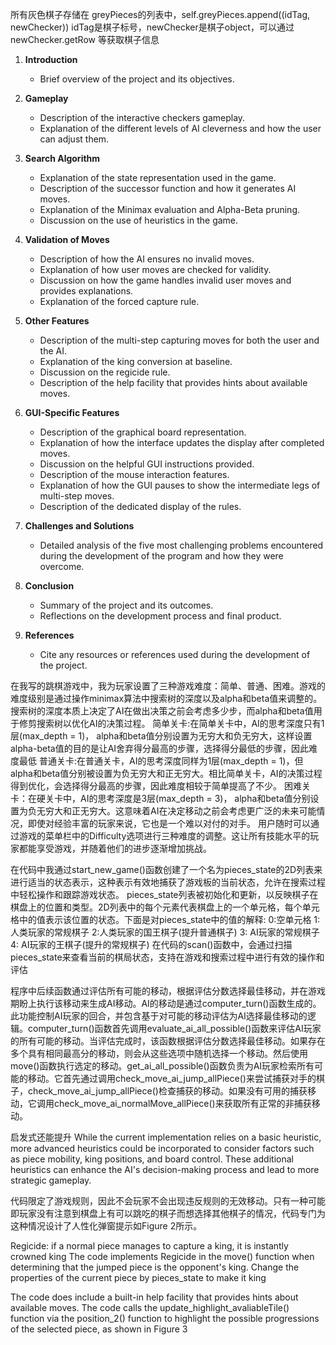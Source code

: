 所有灰色棋子存储在 greyPieces的列表中，self.greyPieces.append((idTag, newChecker))
idTag是棋子标号，newChecker是棋子object，可以通过newChecker.getRow 等获取棋子信息

1. **Introduction**
    
    - Brief overview of the project and its objectives.
2. **Gameplay**
    
    - Description of the interactive checkers gameplay.
    - Explanation of the different levels of AI cleverness and how the user can adjust them.
3. **Search Algorithm**
    
    - Explanation of the state representation used in the game.
    - Description of the successor function and how it generates AI moves.
    - Explanation of the Minimax evaluation and Alpha-Beta pruning.
    - Discussion on the use of heuristics in the game.
4. **Validation of Moves**
    
    - Description of how the AI ensures no invalid moves.
    - Explanation of how user moves are checked for validity.
    - Discussion on how the game handles invalid user moves and provides explanations.
    - Explanation of the forced capture rule.
5. **Other Features**
    
    - Description of the multi-step capturing moves for both the user and the AI.
    - Explanation of the king conversion at baseline.
    - Discussion on the regicide rule.
    - Description of the help facility that provides hints about available moves.
6. **GUI-Specific Features**
    
    - Description of the graphical board representation.
    - Explanation of how the interface updates the display after completed moves.
    - Discussion on the helpful GUI instructions provided.
    - Description of the mouse interaction features.
    - Explanation of how the GUI pauses to show the intermediate legs of multi-step moves.
    - Description of the dedicated display of the rules.
7. **Challenges and Solutions**
    
    - Detailed analysis of the five most challenging problems encountered during the development of the program and how they were overcome.
8. **Conclusion**
    
    - Summary of the project and its outcomes.
    - Reflections on the development process and final product.
9. **References**
    
    - Cite any resources or references used during the development of the project.


在我写的跳棋游戏中，我为玩家设置了三种游戏难度：简单、普通、困难。游戏的难度级别是通过操作minimax算法中搜索树的深度以及alpha和beta值来调整的。搜索树的深度本质上决定了AI在做出决策之前会考虑多少步，而alpha和beta值用于修剪搜索树以优化AI的决策过程。
简单关卡:在简单关卡中，AI的思考深度只有1层(max_depth = 1)， alpha和beta值分别设置为无穷大和负无穷大，这样设置alpha-beta值的目的是让AI舍弃得分最高的步骤，选择得分最低的步骤，因此难度最低
普通关卡:在普通关卡，AI的思考深度同样为1层(max_depth = 1)，但alpha和beta值分别被设置为负无穷大和正无穷大。相比简单关卡，AI的决策过程得到优化，会选择得分最高的步骤，因此难度相较于简单提高了不少。
困难关卡：在硬关卡中，AI的思考深度是3层(max_depth = 3)， alpha和beta值分别设置为负无穷大和正无穷大。这意味着AI在决定移动之前会考虑更广泛的未来可能情况，即使对经验丰富的玩家来说，它也是一个难以对付的对手。
用户随时可以通过游戏的菜单栏中的Difficulty选项进行三种难度的调整。这让所有技能水平的玩家都能享受游戏，并随着他们的进步逐渐增加挑战。


在代码中我通过start_new_game()函数创建了一个名为pieces_state的2D列表来进行适当的状态表示，这种表示有效地捕获了游戏板的当前状态，允许在搜索过程中轻松操作和跟踪游戏状态。
pieces_state列表被初始化和更新，以反映棋子在棋盘上的位置和类型。2D列表中的每个元素代表棋盘上的一个单元格，每个单元格中的值表示该位置的状态。下面是对pieces_state中的值的解释:
0:空单元格
1:人类玩家的常规棋子
2:人类玩家的国王棋子(提升普通棋子)
3: AI玩家的常规棋子
4: AI玩家的王棋子(提升的常规棋子)
在代码的scan()函数中，会通过扫描pieces_state来查看当前的棋局状态，支持在游戏和搜索过程中进行有效的操作和评估

程序中后续函数通过评估所有可能的移动，根据评估分数选择最佳移动，并在游戏期盼上执行该移动来生成AI移动。AI的移动是通过computer_turn()函数生成的。此功能控制AI玩家的回合，并包含基于对可能的移动评估为AI选择最佳移动的逻辑。computer_turn()函数首先调用evaluate_ai_all_possible()函数来评估AI玩家的所有可能的移动。当评估完成时，该函数根据评估分数选择最佳移动。如果存在多个具有相同最高分的移动，则会从这些选项中随机选择一个移动。然后使用move()函数执行选定的移动。get_ai_all_possible()函数负责为AI玩家检索所有可能的移动。它首先通过调用check_move_ai_jump_allPiece()来尝试捕获对手的棋子，check_move_ai_jump_allPiece()检查捕获的移动。如果没有可用的捕获移动，它调用check_move_ai_normalMove_allPiece()来获取所有正常的非捕获移动。

启发式还能提升
While the current implementation relies on a basic heuristic, more advanced heuristics could be incorporated to consider factors such as piece mobility, king positions, and board control. These additional heuristics can enhance the AI's decision-making process and lead to more strategic gameplay.

代码限定了游戏规则，因此不会玩家不会出现违反规则的无效移动。只有一种可能即玩家没有注意到棋盘上有可以跳吃的棋子而想选择其他棋子的情况，代码专门为这种情况设计了人性化弹窗提示如Figure 2所示。


Regicide: if a normal piece manages to capture a king, it is instantly crowned king
The code implements Regicide in the move() function when determining that the jumped piece is the opponent's king. Change the properties of the current piece by pieces_state to make it king


The code does include a built-in help facility that provides hints about available moves.
The code calls the update_highlight_avaliableTile() function via the position_2() function to highlight the possible progressions of the selected piece, as shown in Figure 3